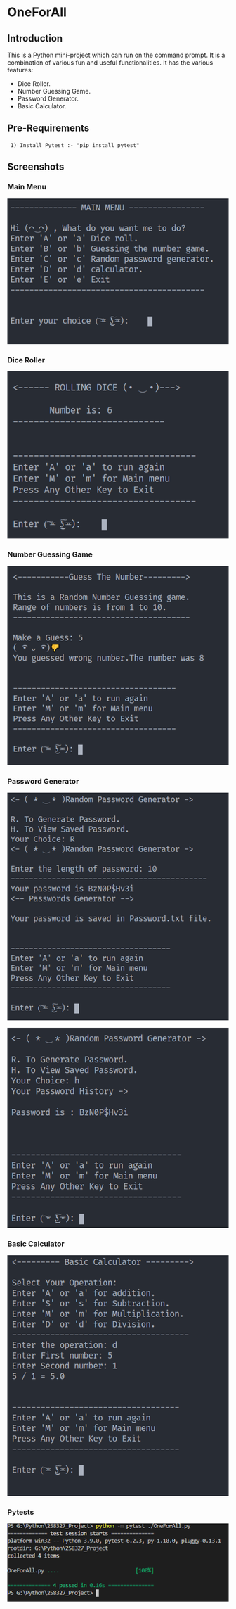 # OneForAll

## Introduction

This is a Python mini-project which can run on the command prompt.
It is a combination of various fun and useful functionalities.
It has the various features:

- Dice Roller.
- Number Guessing Game.
- Password Generator.
- Basic Calculator.

## Pre-Requirements

     1) Install Pytest :- "pip install pytest"

## Screenshots

### Main Menu

![](https://github.com/Ayushrwork/oneForAll/blob/master/Media/main%20menu.png?raw=true)

### Dice Roller

![](https://github.com/Ayushrwork/oneForAll/blob/master/Media/Dice%20Roll.png?raw=true)

### Number Guessing Game

![](https://github.com/Ayushrwork/oneForAll/blob/master/Media/Guess%20the%20number.png?raw=true)

### Password Generator

![](https://github.com/Ayushrwork/oneForAll/blob/master/Media/password%20gen.png?raw=true)

![](https://github.com/Ayushrwork/oneForAll/blob/master/Media/password%20hist.png?raw=true)

### Basic Calculator

![](https://github.com/Ayushrwork/oneForAll/blob/master/Media/cal.png?raw=true)

### Pytests

![](https://github.com/Ayushrwork/oneForAll/blob/master/Media/pytest.png?raw=true)
